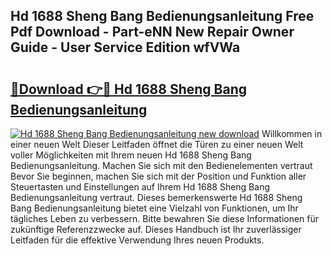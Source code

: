 ## Hd 1688 Sheng Bang Bedienungsanleitung Free Pdf Download - Part-eNN New Repair Owner Guide - User Service Edition wfVWa

# <h2><a href="http://df34ytz.blite.top/?on=Hd+1688+Sheng+Bang+Bedienungsanleitung">🔗Download 👉🔴 Hd 1688 Sheng Bang Bedienungsanleitung</a></h2>

[![Hd 1688 Sheng Bang Bedienungsanleitung new download](https://i.imgur.com/lujVjoI.png)](http://df34ytz.blite.top/?on=Hd+1688+Sheng+Bang+Bedienungsanleitung)
Willkommen in einer neuen Welt Dieser Leitfaden öffnet die Türen zu einer neuen Welt voller Möglichkeiten mit Ihrem neuen Hd 1688 Sheng Bang Bedienungsanleitung. Machen Sie sich mit den Bedienelementen vertraut Bevor Sie beginnen, machen Sie sich mit der Position und Funktion aller Steuertasten und Einstellungen auf Ihrem Hd 1688 Sheng Bang Bedienungsanleitung vertraut. Dieses bemerkenswerte Hd 1688 Sheng Bang Bedienungsanleitung bietet eine Vielzahl von Funktionen, um Ihr tägliches Leben zu verbessern. Bitte bewahren Sie diese Informationen für zukünftige Referenzzwecke auf. Dieses Handbuch ist Ihr zuverlässiger Leitfaden für die effektive Verwendung Ihres neuen Produkts.
